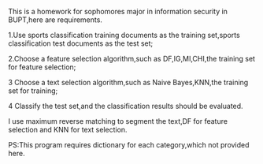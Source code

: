 This is a homework for sophomores major in information security in BUPT,here are requirements.

1.Use sports classification training documents as the training set,sports classification test documents as the test set;

2.Choose a feature selection algorithm,such as DF,IG,MI,CHI,the training set for feature selection;

3 Choose a text selection algorithm,such as Naive Bayes,KNN,the training set for training;

4 Classify the test set,and the classification results should be evaluated.

I use maximum reverse matching to segment the text,DF for feature selection and KNN for text selection.

PS:This program requires dictionary for each category,which not provided here.
